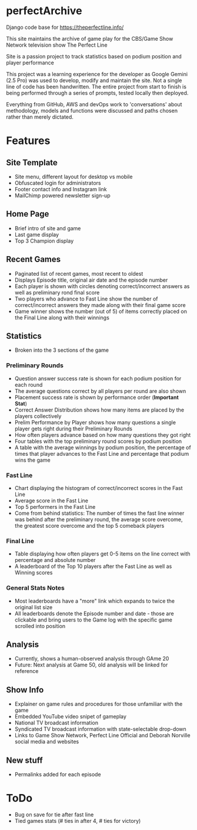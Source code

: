 # perfectArchive

Django code base for https://theperfectline.info/

This site maintains the archive of game play for the CBS/Game Show Network television show The Perfect Line

Site is a passion project to track statistics based on podium position and player performance

This project was a learning experience for the developer as Google Gemini (2.5 Pro) was used to develop, modify and
maintain the site. Not a single line of code has been handwritten. The entire project from start to finish is being
performed through a series of prompts, tested locally then deployed.

Everything from GitHub, AWS and devOps work to 'conversations' about methodology, models and functions were discussed
and paths chosen rather than merely dictated.

# Features
## Site Template
* Site menu, different layout for desktop vs mobile
* Obfuscated login for administrators
* Footer contact info and Instagram link
* MailChimp powered newsletter sign-up

## Home Page
* Brief intro of site and game
* Last game display
* Top 3 Champion display

## Recent Games
* Paginated list of recent games, most recent to oldest
* Displays Episode title, original air date and the episode number
* Each player is shown with circles denoting correct/incorrect answers as well as preliminary rond final score
* Two players who advance to Fast Line show the number of correct/incorrect answers they made along with their final game score
* Game winner shows the number (out of 5) of items correctly placed on the Final Line along with their winnings

## Statistics
* Broken into the 3 sections of the game 

### Preliminary Rounds
* Question answer success rate is shown for each podium position for each round
* The average questions correct by all players per round are also shown 
* Placement success rate is shown by performance order (**Important Stat**)
* Correct Answer Distribution shows how many items are placed by the players collectively
* Prelim Performance by Player shows how many questions a single player gets right during their Preliminary Rounds
* How often players advance based on how many questions they got right
* Four tables with the top preliminary round scores by podium position
* A table with the average winnings by podium position, the percentage of times that player advances to the Fast Line and percentage that podium wins the game

### Fast Line
* Chart displaying the histogram of correct/incorrect scores in the Fast Line
* Average score in the Fast Line
* Top 5 performers in the Fast Line
* Come from behind statistics: The number of times the fast line winner was behind after the preliminary round, the average score overcome, the greatest score overcome and the top 5 comeback players
 
### Final Line
* Table displaying how often players get 0-5 items on the line correct with percentage and absolute number
* A leaderboard of the Top 10 players after the Fast Line as well as Winning scores

### General Stats Notes
* Most leaderboards have a "more" link which expands to twice the original list size
* All leaderboards denote the Episode number and date - those are clickable and bring users to the Game log with the specific game scrolled into position

## Analysis
* Currently, shows a human-observed analysis through GAme 20
* Future: Next analysis at Game 50, old analysis will be linked for reference

## Show Info
* Explainer on game rules and procedures for those unfamiliar with the game
* Embedded YouTube video snipet of gameplay
* National TV broadcast information
* Syndicated TV broadcast information with state-selectable drop-down
* Links to Game Show Network, Perfect Line Official and Deborah Norville social media and websites

## New stuff
* Permalinks added for each episode


# ToDo
* Bug on save for tie after fast line
* Tied games stats (# ties in after 4, # ties for victory)
